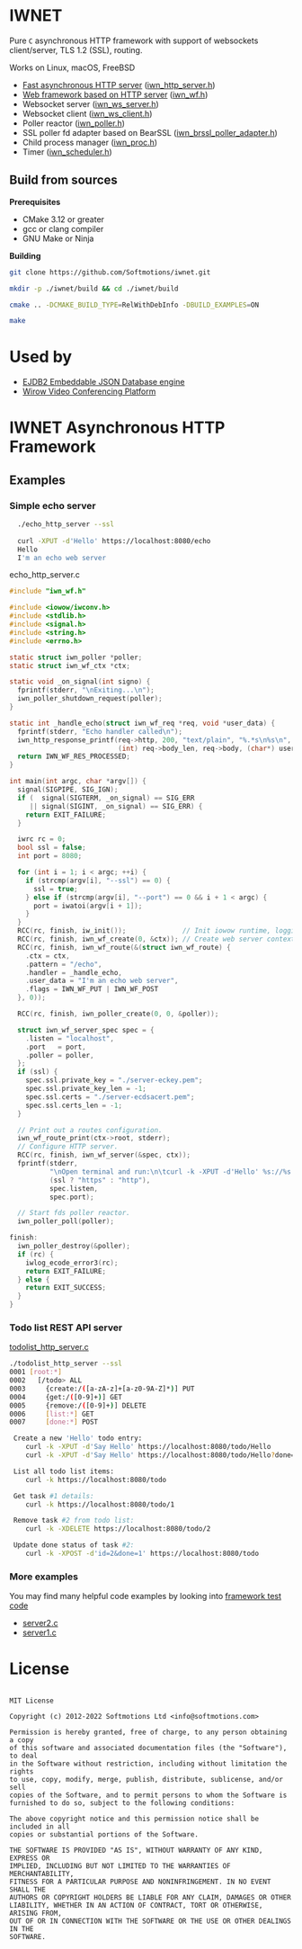 # IWNET

Pure `C` asynchronous HTTP framework with support of websockets client/server, TLS 1.2 (SSL), routing.

Works on Linux, macOS, FreeBSD

* [Fast asynchronous HTTP server](./src/http) ([iwn_http_server.h](./src/http/iwn_http_server.h))
* [Web framework based on HTTP server](./src/http) ([iwn_wf.h](./src/http/iwn_wf.h))   
* Websocket server ([iwn_ws_server.h](./src/ws/iwn_ws_server.h))
* Websocket client ([iwn_ws_client.h](./src/ws/iwn_ws_client.h))
* Poller reactor ([iwn_poller.h](./src/poller/iwn_poller.h))
* SSL poller fd adapter based on BearSSL ([iwn_brssl_poller_adapter.h](./src/ssl/iwn_brssl_poller_adapter.h))
* Child process manager ([iwn_proc.h](./src/poller/iwn_proc.h))
* Timer ([iwn_scheduler.h](./src/poller/iwn_scheduler.h))

## Build from sources

**Prerequisites**

* CMake 3.12 or greater
* gcc or clang compiler 
* GNU Make or Ninja 

**Building**

```sh
git clone https://github.com/Softmotions/iwnet.git

mkdir -p ./iwnet/build && cd ./iwnet/build

cmake .. -DCMAKE_BUILD_TYPE=RelWithDebInfo -DBUILD_EXAMPLES=ON

make 
```

# Used by

* [EJDB2 Embeddable JSON Database engine](https://ejdb.org)
* [Wirow Video Conferencing Platform](https://wirow.io)





# IWNET Asynchronous HTTP Framework

## Examples
### Simple echo server

```sh
  ./echo_http_server --ssl
 
  curl -XPUT -d'Hello' https://localhost:8080/echo
  Hello
  I'm an echo web server
```

echo_http_server.c

```c
#include "iwn_wf.h"

#include <iowow/iwconv.h>
#include <stdlib.h>
#include <signal.h>
#include <string.h>
#include <errno.h>

static struct iwn_poller *poller;
static struct iwn_wf_ctx *ctx;

static void _on_signal(int signo) {
  fprintf(stderr, "\nExiting...\n");
  iwn_poller_shutdown_request(poller);
}

static int _handle_echo(struct iwn_wf_req *req, void *user_data) {
  fprintf(stderr, "Echo handler called\n");
  iwn_http_response_printf(req->http, 200, "text/plain", "%.*s\n%s\n",
                           (int) req->body_len, req->body, (char*) user_data);
  return IWN_WF_RES_PROCESSED;
}

int main(int argc, char *argv[]) {
  signal(SIGPIPE, SIG_IGN);
  if (  signal(SIGTERM, _on_signal) == SIG_ERR
     || signal(SIGINT, _on_signal) == SIG_ERR) {
    return EXIT_FAILURE;
  }

  iwrc rc = 0;
  bool ssl = false;
  int port = 8080;

  for (int i = 1; i < argc; ++i) {
    if (strcmp(argv[i], "--ssl") == 0) {
      ssl = true;
    } else if (strcmp(argv[i], "--port") == 0 && i + 1 < argc) {
      port = iwatoi(argv[i + 1]);
    }
  }
  RCC(rc, finish, iw_init());              // Init iowow runtime, logging, etc..
  RCC(rc, finish, iwn_wf_create(0, &ctx)); // Create web server context
  RCC(rc, finish, iwn_wf_route(&(struct iwn_wf_route) {
    .ctx = ctx,
    .pattern = "/echo",
    .handler = _handle_echo,
    .user_data = "I'm an echo web server",
    .flags = IWN_WF_PUT | IWN_WF_POST
  }, 0));

  RCC(rc, finish, iwn_poller_create(0, 0, &poller));

  struct iwn_wf_server_spec spec = {
    .listen = "localhost",
    .port   = port,
    .poller = poller,
  };
  if (ssl) {
    spec.ssl.private_key = "./server-eckey.pem";
    spec.ssl.private_key_len = -1;
    spec.ssl.certs = "./server-ecdsacert.pem";
    spec.ssl.certs_len = -1;
  }

  // Print out a routes configuration.
  iwn_wf_route_print(ctx->root, stderr);
  // Configure HTTP server.
  RCC(rc, finish, iwn_wf_server(&spec, ctx));
  fprintf(stderr,
          "\nOpen terminal and run:\n\tcurl -k -XPUT -d'Hello' %s://%s:%d\n",
          (ssl ? "https" : "http"),
          spec.listen,
          spec.port);

  // Start fds poller reactor.
  iwn_poller_poll(poller);

finish:
  iwn_poller_destroy(&poller);
  if (rc) {
    iwlog_ecode_error3(rc);
    return EXIT_FAILURE;
  } else {
    return EXIT_SUCCESS;
  }
}
```

### Todo list REST API server

[todolist_http_server.c](https://github.com/Softmotions/iwnet/tree/master/src/http/examples/todolist_http_server.c)

```sh
./todolist_http_server --ssl
0001 [root:*] 
0002   [/todo> ALL
0003     {create:/([a-zA-z]+[a-z0-9A-Z]*)] PUT
0004     {get:/([0-9]+)] GET
0005     {remove:/([0-9]+)] DELETE
0006     [list:*] GET
0007     [done:*] POST

 Create a new 'Hello' todo entry:
	curl -k -XPUT -d'Say Hello' https://localhost:8080/todo/Hello
	curl -k -XPUT -d'Say Hello' https://localhost:8080/todo/Hello?done=1

 List all todo list items:
	curl -k https://localhost:8080/todo

 Get task #1 details:
	curl -k https://localhost:8080/todo/1

 Remove task #2 from todo list:
	curl -k -XDELETE https://localhost:8080/todo/2

 Update done status of task #2:
	curl -k -XPOST -d'id=2&done=1' https://localhost:8080/todo
```

### More examples 

You may find many helpful code examples by looking into 
[framework test code](./tests)

* [server2.c](https://github.com/Softmotions/iwnet/tree/master/src/http/tests/server2.c)
* [server1.c](https://github.com/Softmotions/iwnet/tree/master/src/http/tests/server1.c)


# License

```

MIT License

Copyright (c) 2012-2022 Softmotions Ltd <info@softmotions.com>

Permission is hereby granted, free of charge, to any person obtaining a copy
of this software and associated documentation files (the "Software"), to deal
in the Software without restriction, including without limitation the rights
to use, copy, modify, merge, publish, distribute, sublicense, and/or sell
copies of the Software, and to permit persons to whom the Software is
furnished to do so, subject to the following conditions:

The above copyright notice and this permission notice shall be included in all
copies or substantial portions of the Software.

THE SOFTWARE IS PROVIDED "AS IS", WITHOUT WARRANTY OF ANY KIND, EXPRESS OR
IMPLIED, INCLUDING BUT NOT LIMITED TO THE WARRANTIES OF MERCHANTABILITY,
FITNESS FOR A PARTICULAR PURPOSE AND NONINFRINGEMENT. IN NO EVENT SHALL THE
AUTHORS OR COPYRIGHT HOLDERS BE LIABLE FOR ANY CLAIM, DAMAGES OR OTHER
LIABILITY, WHETHER IN AN ACTION OF CONTRACT, TORT OR OTHERWISE, ARISING FROM,
OUT OF OR IN CONNECTION WITH THE SOFTWARE OR THE USE OR OTHER DEALINGS IN THE
SOFTWARE.

```

